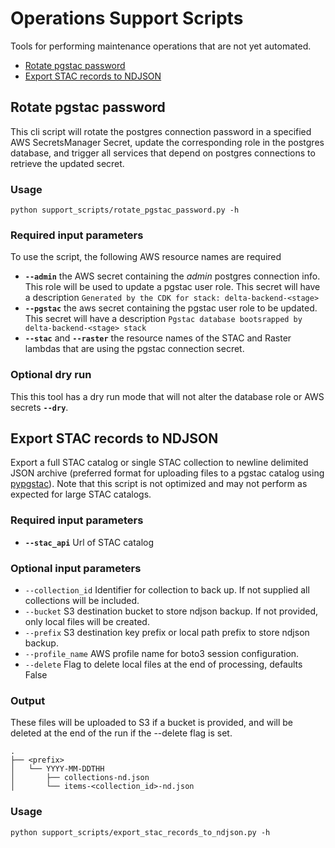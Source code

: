# Operations Support Scripts
Tools for performing maintenance operations that are not yet automated.
- [Rotate pgstac password](#rotate-pgstac-password)
- [Export STAC records to NDJSON](#export-stac-records-to-ndjson)

## Rotate pgstac password
This cli script will rotate the postgres connection password in a specified AWS SecretsManager Secret, update the corresponding role in the postgres database, and trigger all services that depend on postgres connections to retrieve the updated secret.

### Usage
`python support_scripts/rotate_pgstac_password.py -h`

### Required input parameters
To use the script, the following AWS resource names are required
- **`--admin`** the AWS secret containing the *admin* postgres connection info. This role will be used to update a pgstac user role. This secret will have a description `Generated by the CDK for stack: delta-backend-<stage>`
- **`--pgstac`** the aws secret containing the pgstac user role to be updated. This secret will have a description `Pgstac database bootsrapped by delta-backend-<stage> stack`
- **`--stac`** and **`--raster`** the resource names of the STAC and Raster lambdas that are using the pgstac connection secret.

### Optional dry run
This this tool has a dry run mode that will not alter the database role or AWS secrets **`--dry`**.

## Export STAC records to NDJSON
Export a full STAC catalog or single STAC collection to newline delimited JSON archive (preferred format for uploading files to a pgstac catalog using [pypgstac](https://stac-utils.github.io/pgstac/pypgstac/#bulk-data-loading)). Note that this script is not optimized and may not perform as expected for large STAC catalogs.

### Required input parameters
- **`--stac_api`** Url of STAC catalog

### Optional input parameters
- `--collection_id` Identifier for collection to back up. If not supplied all collections will be included.
- `--bucket` S3 destination bucket to store ndjson backup. If not provided, only local files will be created.
- `--prefix` S3 destination key prefix or local path prefix to store ndjson backup.
- `--profile_name` AWS profile name for boto3 session configuration.
- `--delete` Flag to delete local files at the end of processing, defaults False

### Output
These files will be uploaded to S3 if a bucket is provided, and will be deleted at the end of the run if the --delete flag is set.

```
.
├── <prefix>
│   └── YYYY-MM-DDTHH
│       ├── collections-nd.json
│       └── items-<collection_id>-nd.json
```

### Usage
`python support_scripts/export_stac_records_to_ndjson.py -h`